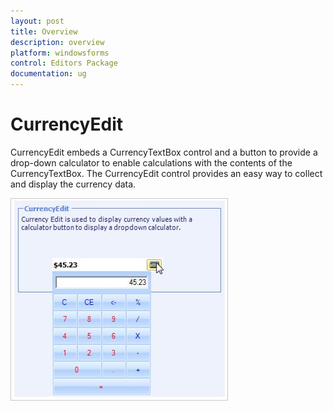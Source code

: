 ```yaml
---
layout: post
title: Overview
description: overview
platform: windowsforms
control: Editors Package
documentation: ug
---
```


# CurrencyEdit

CurrencyEdit embeds a CurrencyTextBox control and a button to provide a drop-down calculator to enable calculations with the contents of the CurrencyTextBox. The CurrencyEdit control provides an easy way to collect and display the currency data.

 ![](Overview_images/Overview_img413.png) 
